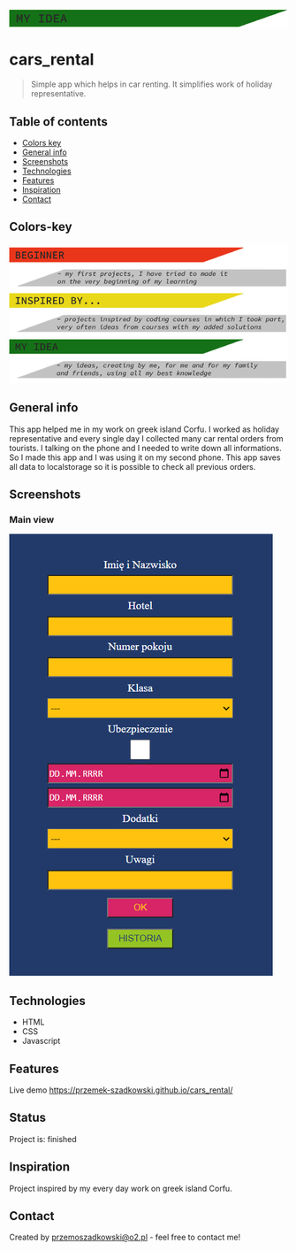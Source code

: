![my idea](my_idea.png)

# cars_rental
> Simple app which helps in car renting. It simplifies work of holiday representative.

## Table of contents
* [Colors key](#colors-key)
* [General info](#general-info)
* [Screenshots](#screenshots)
* [Technologies](#technologies)
* [Features](#features)
* [Inspiration](#inspiration)
* [Contact](#contact)

## Colors-key

![key to colors](key.png)

## General info

This app helped me in my work on greek island Corfu. I worked as holiday representative and every single day I collected many car rental orders from tourists. I talking on the phone and I needed to write down all informations. So I made this app and I was using it on my second phone. This app saves all data to localstorage so it is possible to check all previous orders.

## Screenshots

### Main view
![main view](main_window.jpg)

## Technologies
* HTML
* CSS
* Javascript

## Features

Live demo https://przemek-szadkowski.github.io/cars_rental/

## Status
Project is: finished

## Inspiration
Project inspired by my every day work on greek island Corfu.

## Contact
Created by [przemoszadkowski@o2.pl](mailto:user@example.com) - feel free to contact me!
